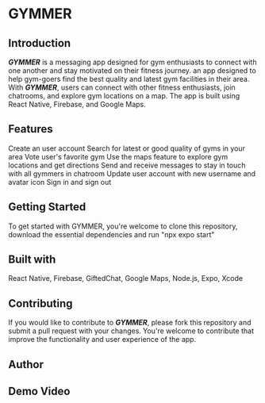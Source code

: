 # GYMMER

## Introduction
***GYMMER*** is a messaging app designed for gym enthusiasts to connect with one another and stay motivated on their fitness journey.
an app designed to help gym-goers find the best quality and latest gym facilities in their area. With ***GYMMER***, users can connect with other fitness enthusiasts, join chatrooms, and explore gym locations on a map. The app is built using React Native, Firebase, and Google Maps.

## Features
Create an user account 
Search for latest or good quality of gyms in your area
Vote user's favorite gym
Use the maps feature to explore gym locations and get directions
Send and receive messages to stay in touch with all gymmers in chatroom
Update user account with new username and avatar icon
Sign in and sign out

## Getting Started
To get started with GYMMER, you're welcome to clone this repository, download the essential dependencies and run "npx expo start"

##  Built with
React Native, Firebase, GiftedChat, Google Maps, Node.js, Expo, Xcode

## Contributing
If you would like to contribute to ***GYMMER***, please fork this repository and submit a pull request with your changes. You're welcome to contribute that improve the functionality and user experience of the app.

## Author

## Demo Video

